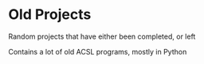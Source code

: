 # Old Projects
Random projects that have either been completed, or left

Contains a lot of old ACSL programs, mostly in Python
